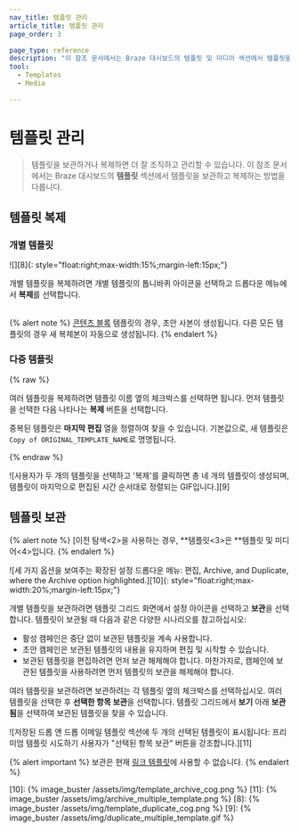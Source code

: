 ```yaml
---
nav_title: 템플릿 관리
article_title: 템플릿 관리
page_order: 3

page_type: reference
description: "이 참조 문서에서는 Braze 대시보드의 템플릿 및 미디어 섹션에서 템플릿을 복제하고 보관하는 방법을 설명합니다."
tool:
  - Templates
  - Media

---
```


# 템플릿 관리

> 템플릿을 보관하거나 복제하면 더 잘 조직하고 관리할 수 있습니다. 이 참조 문서에서는 Braze 대시보드의 **템플릿** 섹션에서 템플릿을 보관하고 복제하는 방법을 다룹니다.

## 템플릿 복제

### 개별 템플릿

![][8]{: style="float:right;max-width:15%;margin-left:15px;"}

개별 템플릿을 복제하려면 개별 템플릿의 <i class="fas fa-cog"></i> 톱니바퀴 아이콘을 선택하고 드롭다운 메뉴에서 **복제**를 선택합니다.
<br><br>

{% alert note %}
[콘텐츠 블록]({{site.baseurl}}/user_guide/engagement_tools/templates_and_media/content_blocks/) 템플릿의 경우, 초안 사본이 생성됩니다. 다른 모든 템플릿의 경우 새 복제본이 자동으로 생성됩니다.
{% endalert %}

### 다중 템플릿

{% raw %}

여러 템플릿을 복제하려면 템플릿 이름 옆의 체크박스를 선택하면 됩니다. 먼저 템플릿을 선택한 다음 나타나는 **복제** 버튼을 선택합니다.

중복된 템플릿은 **마지막 편집** 열을 정렬하여 찾을 수 있습니다. 기본값으로, 새 템플릿은 `Copy of ORIGINAL_TEMPLATE_NAME`로 명명됩니다.

{% endraw %}

![사용자가 두 개의 템플릿을 선택하고 '복제'를 클릭하면 총 네 개의 템플릿이 생성되며, 템플릿이 마지막으로 편집된 시간 순서대로 정렬되는 GIF입니다.][9]

## 템플릿 보관

{% alert note %}
[이전 탐색<2>을 사용하는 경우, **템플릿<3>은 **템플릿 및 미디어<4>입니다.
{% endalert %}

![세 가지 옵션을 보여주는 확장된 설정 드롭다운 메뉴: 편집, Archive, and Duplicate, where the Archive option highlighted.][10]{: style="float:right;max-width:20%;margin-left:15px;"}

개별 템플릿을 보관하려면 템플릿 그리드 화면에서 설정 아이콘을 선택하고 **보관**을 선택합니다. 템플릿이 보관될 때 다음과 같은 다양한 시나리오를 참고하십시오:

- 활성 캠페인은 중단 없이 보관된 템플릿을 계속 사용합니다.
- 초안 캠페인은 보관된 템플릿의 내용을 유지하며 편집 및 시작할 수 있습니다.
- 보관된 템플릿을 편집하려면 먼저 보관 해제해야 합니다. 마찬가지로, 캠페인에 보관된 템플릿을 사용하려면 먼저 템플릿의 보관을 해제해야 합니다.

여러 템플릿을 보관하려면 보관하려는 각 템플릿 옆의 체크박스를 선택하십시오. 여러 템플릿을 선택한 후 **선택한 항목 보관**을 선택합니다. 템플릿 그리드에서 **보기** 아래 **보관됨**을 선택하여 보관된 템플릿을 찾을 수 있습니다.

![저장된 드롭 앤 드롭 이메일 템플릿 섹션에 두 개의 선택된 템플릿이 표시됩니다: 프리미엄 템플릿 시도하기 사용자가 "선택된 항목 보관" 버튼을 강조합니다.][11]

{% alert important %}
보관은 현재 [링크 템플릿]({{site.baseurl}}/user_guide/message_building_by_channel/email/link_templates/#link-templates)에 사용할 수 없습니다.
{% endalert %}

[10]: {% image_buster /assets/img/template_archive_cog.png %}
[11]: {% image_buster /assets/img/archive_multiple_template.png %}
[8]: {% image_buster /assets/img/template_duplicate_cog.png %}
[9]: {% image_buster /assets/img/duplicate_multiple_template.gif %}